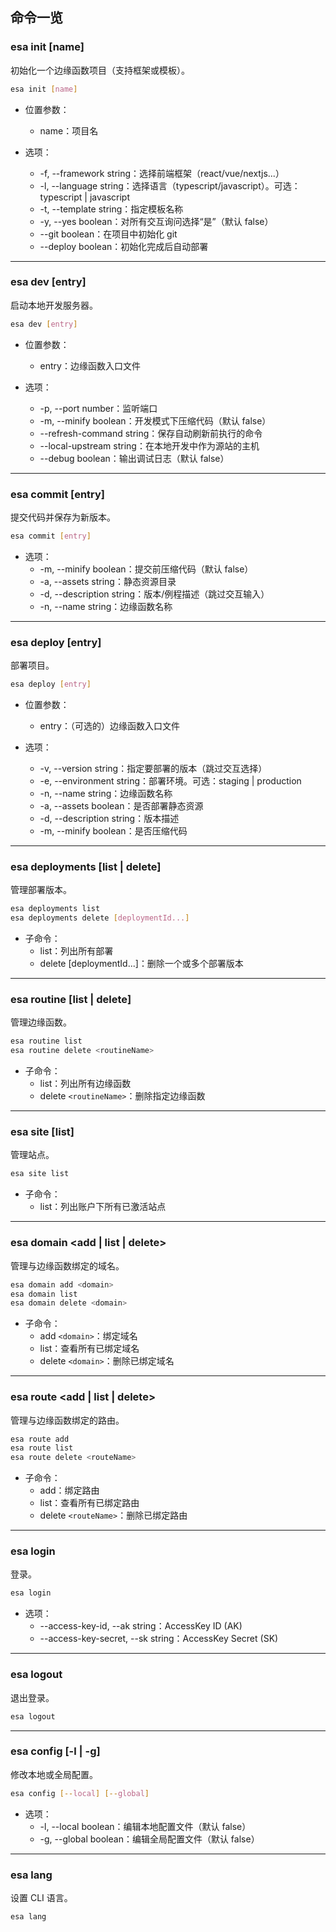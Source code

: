 ## 命令一览

### esa init [name]

初始化一个边缘函数项目（支持框架或模板）。

```bash
esa init [name]
```

- 位置参数：
  - name：项目名

- 选项：
  - -f, --framework string：选择前端框架（react/vue/nextjs...）
  - -l, --language string：选择语言（typescript/javascript）。可选：typescript | javascript
  - -t, --template string：指定模板名称
  - -y, --yes boolean：对所有交互询问选择“是”（默认 false）
  - --git boolean：在项目中初始化 git
  - --deploy boolean：初始化完成后自动部署

---

### esa dev [entry]

启动本地开发服务器。

```bash
esa dev [entry]
```

- 位置参数：
  - entry：边缘函数入口文件

- 选项：
  - -p, --port number：监听端口
  - -m, --minify boolean：开发模式下压缩代码（默认 false）
  - --refresh-command string：保存自动刷新前执行的命令
  - --local-upstream string：在本地开发中作为源站的主机
  - --debug boolean：输出调试日志（默认 false）

---

### esa commit [entry]

提交代码并保存为新版本。

```bash
esa commit [entry]
```

- 选项：
  - -m, --minify boolean：提交前压缩代码（默认 false）
  - -a, --assets string：静态资源目录
  - -d, --description string：版本/例程描述（跳过交互输入）
  - -n, --name string：边缘函数名称

---

### esa deploy [entry]

部署项目。

```bash
esa deploy [entry]
```

- 位置参数：
  - entry：（可选的）边缘函数入口文件

- 选项：
  - -v, --version string：指定要部署的版本（跳过交互选择）
  - -e, --environment string：部署环境。可选：staging | production
  - -n, --name string：边缘函数名称
  - -a, --assets boolean：是否部署静态资源
  - -d, --description string：版本描述
  - -m, --minify boolean：是否压缩代码

---

### esa deployments [list | delete]

管理部署版本。

```bash
esa deployments list
esa deployments delete [deploymentId...]
```

- 子命令：
  - list：列出所有部署
  - delete [deploymentId...]：删除一个或多个部署版本

---

### esa routine [list | delete]

管理边缘函数。

```bash
esa routine list
esa routine delete <routineName>
```

- 子命令：
  - list：列出所有边缘函数
  - delete `<routineName>`：删除指定边缘函数

---

### esa site [list]

管理站点。

```bash
esa site list
```

- 子命令：
  - list：列出账户下所有已激活站点

---

### esa domain <add | list | delete>

管理与边缘函数绑定的域名。

```bash
esa domain add <domain>
esa domain list
esa domain delete <domain>
```

- 子命令：
  - add `<domain>`：绑定域名
  - list：查看所有已绑定域名
  - delete `<domain>`：删除已绑定域名

---

### esa route <add | list | delete>

管理与边缘函数绑定的路由。

```bash
esa route add
esa route list
esa route delete <routeName>
```

- 子命令：
  - add：绑定路由
  - list：查看所有已绑定路由
  - delete `<routeName>`：删除已绑定路由

---

### esa login

登录。

```bash
esa login
```

- 选项：
  - --access-key-id, --ak string：AccessKey ID (AK)
  - --access-key-secret, --sk string：AccessKey Secret (SK)

---

### esa logout

退出登录。

```bash
esa logout
```

---

### esa config [-l | -g]

修改本地或全局配置。

```bash
esa config [--local] [--global]
```

- 选项：
  - -l, --local boolean：编辑本地配置文件（默认 false）
  - -g, --global boolean：编辑全局配置文件（默认 false）

---

### esa lang

设置 CLI 语言。

```bash
esa lang
```
